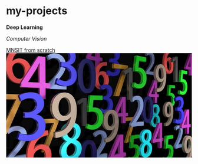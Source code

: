 # my-projects


**Deep Learning**

*Computer Vision*

[MNSIT from scratch](https://github.com/vipulrai91/tensorflow-projects/blob/master/mnist_tf_scratch.py)   
![](resources/img/pay-2662758_640.jpg) 
